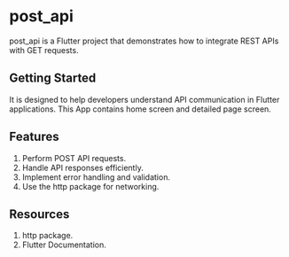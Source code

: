 # post_api

post_api is a Flutter project that demonstrates how to integrate REST APIs with GET requests.

## Getting Started

It is designed to help developers understand API communication in Flutter applications.
This App contains home screen and detailed page screen.

## Features

1. Perform POST API requests.
2. Handle API responses efficiently.
3. Implement error handling and validation.
4. Use the http package for networking.

## Resources
1. http package.
2. Flutter Documentation.

